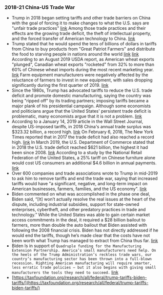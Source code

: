 ### 2018-21 China-US Trade War
- Trump in 2018 began setting tariffs and other trade barriers on China with the goal of forcing it to make changes to what the U.S. says are "unfair trade practices" [link](https://www.nytimes.com/2018/07/05/business/china-us-trade-war-trump-tariffs.html) Among those trade practices and their effects are the growing trade deficit, the theft of intellectual property, and the forced transfer of American technology to China. [link](https://ustr.gov/sites/default/files/Section%20301%20FINAL.PDF)
- Trump stated that he would spend the tens of billions of dollars in tariffs from China to buy products from "Great Patriot Farmers" and distribute the food to starving people in nations around the world [link](https://twitter.com/realDonaldTrump/status/1127681372896800768) [link](https://twitter.com/realDonaldTrump/status/1127681373966409730) According to an August 2019 USDA report, as American wheat exports "plunged", Canadian wheat exports "rocketed" from 32% to more than 60% of Chinese wheat imports during the most recent marketing year. [link](https://gain.fas.usda.gov/Recent%20GAIN%20Publications/Grain%20and%20Feed%20Update_Ottawa_Canada_8-9-2019.pdf) Farm equipment manufacturers were negatively affected by the reluctance of farmers to invest in new equipment, with sales dropping significantly during the first quarter of 2019. [link](https://www.bloomberg.com/news/articles/2019-04-26/farm-equipment-purchases-plummet-as-trade-war-hits-rural-america)
- Since the 1980s, Trump has advocated tariffs to reduce the U.S. trade deficit and promote domestic manufacturing, saying the country was being "ripped off" by its trading partners; imposing tariffs became a major plank of his presidential campaign. Although some economists and politicians argue that the United States' persistent trade deficit is problematic, many economists argue that it is not a problem. [link](https://www.cfr.org/backgrounder/us-trade-deficit-how-much-does-it-matter)
- According to a January 14, 2019 article in the Wall Street Journal, despite US-imposed tariffs, in 2018 China's annual trade surplus was $323.32 billion, a record high. [link](https://www.wsj.com/articles/chinas-annual-trade-surplus-with-u-s-hits-record-despite-trumps-tariff-offensive-11547439977) On February 6, 2018, The New York Times reported that in 2017 the trade deficit had also reached a record high. [link](https://www.nytimes.com/2018/02/06/us/politics/us-china-trade-deficit.html) In March 2019, the U.S. Department of Commerce stated that in 2018 the U.S. trade deficit reached $621 billion, the highest it had been since 2008. [link](https://www.npr.org/2019/03/06/700650144/despite-trumps-promises-the-trade-deficit-is-only-getting-wider) According to a study by the National Retail Federation of the United States, a 25% tariff on Chinese furniture alone would cost US consumers an additional $4.6 billion in annual payments. [link](https://nrf.com/media-center/press-releases/nrf-warns-ustr-tariffs-would-cost-americans-billions-releases-new-study)
- Over 600 companies and trade associations wrote to Trump in mid-2019 to ask him to remove tariffs and end the trade war, saying that increased tariffs would have "a significant, negative, and long-term impact on American businesses, farmers, families, and the US economy". [link](https://edition.cnn.com/2019/06/13/business/trade-war-trump-china-walmart-target-costco/index.html)
- Biden commented on what was accomplished in the phase one deal, Biden said, “[It] won’t actually resolve the real issues at the heart of the dispute, including industrial subsidies, support for state-owned enterprises, cybertheft, and other predatory practices in trade and technology.” While the United States was able to gain certain market access commitments in the deal, it required a $28 billion bailout to farmers, more than double the auto bailout that Biden assisted with following the 2008 financial crisis. Biden has not directly addressed if he would end the tariffs, though he’s made clear that the costs have not been worth what Trump has managed to extract from China thus far. [link](https://www.csis.org/analysis/what-former-vice-president-bidens-policy-trade)
- Biden Is in support of `Quadruple funding for the Manufacturing Extension Partnership. America’s small manufacturers need help. On the heels of the Trump Administration’s reckless trade wars, our country’s manufacturing sector has been thrown into a full-blown recession. Righting American manufacturing will require smarter, less erratic trade policies – but it also begins with giving small manufacturers the tools they need to succeed.` [link](https://joebiden.com/infrastructure/)
- [https://taxfoundation.org/research/all/federal/trump-tariffs-biden-tariffs/](https://taxfoundation.org/research/all/federal/trump-tariffs-biden-tariffs/)